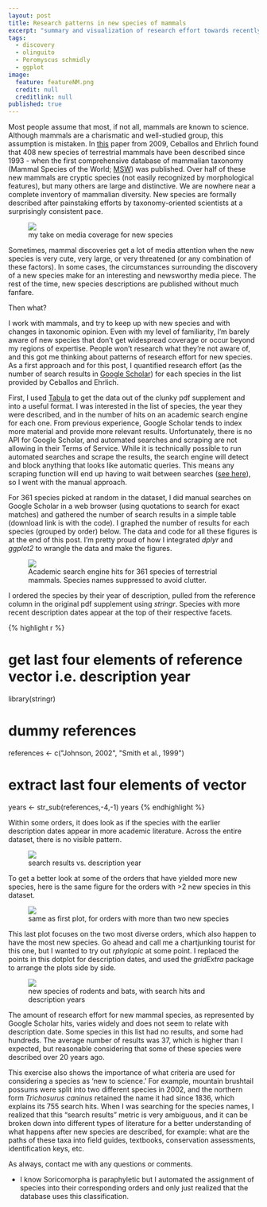 ```yaml
---
layout: post
title: Research patterns in new species of mammals
excerpt: "summary and visualization of research effort towards recently described species of terrestrial mammals. Inlcudes R code and data."
tags: 
  - discovery
  - olinguito
  - Peromyscus schmidly
  - ggplot
image: 
  feature: featureNM.png
  credit: null
  creditlink: null
published: true
---
```




Most people assume that most, if not all, mammals are known to science. Although mammals are a charismatic and well-studied group, this assumption is mistaken. In [this](http://www.pnas.org/content/106/10/3841.full) paper from 2009, Ceballos and Ehrlich found that 408 new species of terrestrial mammals have been described since 1993 - when the first comprehensive database of mammalian taxonomy (Mammal Species of the World; [MSW](http://www.departments.bucknell.edu/biology/resources/msw3/browse.asp)) was published. Over half of these new mammals are cryptic species (not easily recognized by morphological features), but many others are large and distinctive. We are nowhere near a complete inventory of mammalian diversity. New species are formally described after painstaking efforts by taxonomy-oriented scientists at a surprisingly consistent pace. 

<figure>
    <a href="/images/cbait.png"><img src="/images/cbait.png"></a>
        <figcaption>my take on media coverage for new species</figcaption>
</figure>

Sometimes, mammal discoveries get a lot of media attention when the new species is very cute, very large, or very threatened (or any combination of these factors). In some cases, the circumstances surrounding the discovery of a new species make for an interesting and newsworthy media piece. The rest of the time, new species descriptions are published without much fanfare.

Then what?

I work with mammals, and try to keep up with new species and with changes in taxonomic opinion. Even with my level of familiarity, I’m barely aware of new species that don’t get widespread coverage or occur beyond my regions of expertise. People won’t research what they’re not aware of, and this got me thinking about patterns of research effort for new species. As a first approach and for this post, I quantified research effort (as the number of search results in [Google Scholar](https://scholar.google.com)) for each species in the list provided by Ceballos and Ehrlich. 

First, I used [Tabula](http://tabula.technology/) to get the data out of the clunky pdf supplement and into a useful format. I was interested in the list of species, the year they were described, and in the number of hits on an academic search engine for each one. From previous experience, Google Scholar tends to index more material and provide more relevant results.  Unfortunately, there is no API for Google Scholar, and automated searches and scraping are not allowing in their Terms of Service. While it is technically possible to run automated searches and scrape the results, the search engine will detect and block anything that looks like automatic queries. This means any scraping function will end up having to wait between searches ([see here](https://gist.github.com/timcdlucas/78478755b49e5c6342c4)), so I went with the manual approach.

For 361 species picked at random in the dataset, I did manual searches on Google Scholar in a web browser (using quotations to search for exact matches) and gathered the number of search results in a simple table (download link is with the code). I graphed the number of results for each species (grouped by order) below.  The data and code for all these figures is at the end of this post. I’m pretty proud of how I integrated _dplyr_ and _ggplot2_ to wrangle the data and make the figures.

<figure>
    <a href="/images/fig1newM.png"><img src="/images/fig1newM.png"></a>
        <figcaption> Academic search engine hits for 361 species of terrestrial mammals. Species names suppressed to avoid clutter. </figcaption>
</figure>

I ordered the species by their year of description, pulled from the reference column in the original pdf supplement using _stringr_. Species with more recent description dates appear at the top of their respective facets.

{% highlight r %}
# get last four elements of reference vector i.e. description year
library(stringr)
# dummy references
references <- c("Johnson, 2002", "Smith et al., 1999")
# extract last four elements of vector
years <- str_sub(references,-4,-1)
years
{% endhighlight %}

Within some orders, it does look as if the species with the earlier description dates appear in more academic literature. Across the entire dataset, there is no visible pattern.

<figure>
    <a href="/images/fig2newmams.png"><img src="/images/fig2newmams.png"></a>
        <figcaption> search results vs. description year </figcaption>
</figure>

To get a better look at some of the orders that have yielded more new species, here is the same figure for the orders with >2 new species in this dataset.

<figure>
    <a href="/images/fig3nm.png"><img src="/images/fig3nm.png"></a>
        <figcaption> same as first plot, for orders with more than two new species</figcaption>
</figure>

This last plot focuses on the two most diverse orders, which also happen to have the most new species. Go ahead and call me a chartjunking tourist for this one, but I wanted to try out _rphylopic_ at some point.  I replaced the points in this dotplot for description dates, and used the _gridExtra_ package to arrange the plots side by side. 

<figure>
    <a href="/images/fig4nmBig.png"><img src="/images/fig4nmBig.png"></a>
        <figcaption> new species of rodents and bats, with search hits and description years </figcaption>
</figure>

The amount of research effort for new mammal species, as represented by Google Scholar hits, varies widely and does not seem to relate with description date. Some species in this list had no results, and some had hundreds. The average number of results was 37, which is higher than I expected, but reasonable considering that some of these species were described over 20 years ago. 

This exercise also shows the importance of what criteria are used for considering a species as ‘new to science.’ For example, mountain brushtail possums were split into two different species in 2002, and the northern form _Trichosurus caninus_ retained the name it had since 1836, which explains its 755 search hits. When I was searching for the species names, I realized that this “search results” metric is very ambiguous, and it can be broken down into different types of literature for a better understanding of what happens after new species are described, for example: what are the paths of these taxa into field guides, textbooks, conservation assessments, identification keys, etc.  

As always, contact me with any questions or comments.

* I know Soricomorpha is paraphyletic but I automated the assignment of species into their corresponding orders and only just realized that the database uses this classification. 



